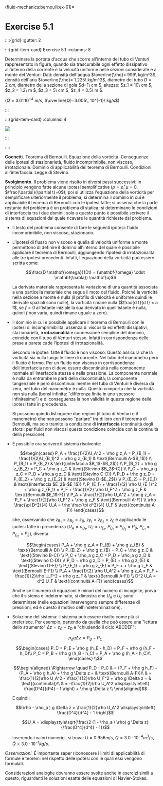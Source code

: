 (fluid-mechanics:bernoulli:ex-01)=
# Exercise 5.1

::::{grid}
:gutter: 2

:::{grid-item-card} Exercise 5.1
:columns: 8

Determinare la portata d'acqua che scorre all'interno del tubo di Venturi 
rappresentato in figura, quando sia trascurabile ogni effetto dissipativo 
all'interno della corrente e la velocità uniforme nelle sezioni considerate e
a monte del Venturi.
Dati: densità dell'acqua $\overline{\rho}= 999\ kg/m^3$, 
densità dell'aria $\overline{\rho}= 1.225\ kg/m^3$,
diametro del tubo $D=2\ cm$, diametro della sezione di gola
$d=1\ cm $, altezze: $z_1 = 10\ cm $, $z_2 = 1.2\ m $,
$z_3 = 5\ cm $, $z_4 = 0.5\ m $.

($Q=3.01\, 10^{-4}\ m/s$, $\overline{Q}=3.005\, 10^{-1}\ kg/s$)

:::

:::{grid-item-card}
:columns: 4

![](../../fig/venturi.png)

:::

::::

**Cocnetti.** Teorema di Bernoulli. Equazione della vorticità. Conseguenze delle
ipotesi di stazionarietà, fluido incomprimibile, non viscoso,
irrotazionale. Dominio di applicabilità del teorema di Bernoulli.
Condizioni all'interfaccia. Legge di Stevino.

**Svolgimento.** Il problema viene risolto in diversi passi successivi: in principio
vengono fatte alcune ipotesi semplificative ($\rho = \bar{\rho}$,
$\mu=0$, $\frac{\partial}{\partial t}=0$); poi si utilizza l'equazione
della vorticità per semplificare ulteriormente il problema; si determina
il dominio in cui è applicabile il teorema di Bernoulli con le ipotesi
fatte; si osserva che la parte restante del problema è un problema di
statica; si determinano le condizioni di interfaccia tra i due domini;
solo a questo punto è possibile scrivere il sistema di equazioni dal
quale ricavare le quantità richieste dal problema.

-   Il testo del problema consente di fare le seguenti ipotesi: fluido
    incomprimibile, non viscoso, stazionario.

-   L'ipotesi di flusso non viscoso e quella di velocità uniforme a
    monte permettono di definire il domino all'interno del quale è
    possibile applicare il teorema di Bernoulli, aggiungendo l'ipotesi
    di irrotazionalità alle tre ipotesi precedenti. Infatti, l'equazione
    della vorticità può essere scritta come:
    
    $$\frac{D \mathbf{\omega}}{Dt} = (\mathbf{\omega} \cdot \mathbf{\nabla}) \mathbf{u}$$
    
    La derivata materiale rappresenta la variazione di una quantità
    associata a una particella materiale che segue il moto del fluido.
    Poiché la vorticità nella sezione a monte è nulla (il profilo di
    velocità è uniforme quindi le derivate spaziali sono nulle), la
    vorticità rimane nulla ($\frac{d f}{d t} = a f$, se $f=0$
    all'istante iniziale la sua derivata in quell'istante è nulla,
    quindi $f$ non varia, quindi rimane uguale a zero).

-   Il dominio in cui è possibile applicare il teorema di Bernoulli con
    le ipotesi di incomprimibilità, assenza di viscosità ed effetti
    dissipativi, stazionarietà, **irrotazionalità** e connessione
    semplice del dominio, coincide con il tubo di Venturi stesso.
    Infatti in corrispondenza delle prese a parete cade l'ipotesi di
    irrotazionalità.

    Secondo le ipotesi fatte il fluido è non viscoso. Questo assicura
    che la vorticità sia nulla lungo le linee di corrente. Nel tubo del
    manometro però il fluido è fermo. Per un fluido non viscoso in
    corrispondenza dell'interfaccia non ci deve essere discontinuità
    nella componente normale all'interfaccia stessa e nella pressione.
    La componente normale è nulla da entrambe le parti della
    discontinuità; la componente tangenziale è però discontinua: mentre
    nel tubo di Venturi è diversa da zero, nel tubo del manometro è
    nulla. Questo comporta che la vorticità non sia nulla (bensì
    infinita: \"differenza finita in uno spessore infinitesimo\") e di
    conseguenza la non validità in questa regione delle ipotesi fatte in
    precedenza.

    Si possono quindi distinguere due regioni (il tubo di Venturi e il
    manometro) che non possono \"parlare\" tra di loro con il teorema di
    Bernoulli, ma solo tramite la condizione di **interfaccia**
    (continuità degli sforzi: per fluidi non viscosi questa condizione
    coincide con la continuità della pressione).

-   É possibile ora scrivere il sistema risolvente:

    $$\begin{cases}
     P_A + \frac{1}{2}U_A^2 + \rho g z_A = P_{B_1} + \frac{1}{2}U_{B_1}^2 + \rho g z_{B_1} & \text{(Bernoulli A-$B_1$)} \\
     P_{B_1} = P_{B_2} & \text{(interfaccia $B_1$-$B_2$)} \\
     P_{B_2} + \rho g z_{B_2} = P_C + \rho g z_C & \text{(Stevino $B_2$-C)} \\
     P_C + \rho_a g z_C = P_D + \rho_a g z_D & \text{(Stevino C-D)} \\
     P_D + \rho g z_D = P_{E_2} + \rho g z_{E_2} & \text{(Stevino D-$E_2$)} \\
     P_{E_2} = P_{E_1} & \text{(interfaccia $E_2$-$E_1$)} \\
     P_{E_1} + \frac{1}{2} \rho U_{E_1}^2 + \rho g z_{E_1} = P_F + \frac{1}{2} \rho U_F^2 + \rho g z_F & \text{(Bernoulli $E_1$-F)} \\
     P_A + \frac{1}{2}\rho U_A^2 + \rho g z_A = P_F + \frac{1}{2}\rho U_F^2 + \rho g z_F & \text{(Bernoulli A-F)} \\
     \rho \frac{\pi D^2}{4} U_A = \rho \frac{\pi d^2}{4} U_F & \text{(continuità A-F)}
    \end{cases}$$

    che, osservando che $z_{B_1} = z_{B_2} = z_B$,
    $z_{E_1} = z_{E_2} = z_E$ e applicando le ipotesi fatte in
    precedenza ($U_A = u_{B_1}$, $U_F = u_{E_1}$,
    $P_{B_1} = P_{B_2} = P_B$, $P_{E_1} = P_{E_2} = P_E$), diventa:

    $$\begin{cases}
     P_A + \rho g z_A = P_{B} + \rho g z_{B} & \text{(Bernoulli A-B)} \\
     P_{B_2} + \rho g z_{B} = P_C + \rho g z_C & \text{(Stevino B-C)} \\
     P_C + \rho_a g z_C = P_D + \rho_a g z_D & \text{(Stevino C-D)} \\
     P_D + \rho g z_D = P_{E} + \rho g z_{E} & \text{(Stevino D-E)} \\
     P_{E_1} + \rho g z_{E} = P_F +  + \rho g z_F & \text{(Bernoulli E-F)} \\
     P_A + \frac{1}{2} \rho U_A^2 + \rho g z_A = P_F + \frac{1}{2}\rho U_F^2 + \rho g z_F & \text{(Bernoulli A-F)} \\
     D^2 U_A = d^2 U_F & \text{(continuità A-F)}
    \end{cases}$$

    Anche se il numero di equazioni è minori del numero di incognite,
    prova che il sistema è indeterminato, si dimostra che $U_A$ e $U_F$
    sono determinate (nelle equazioni intervengono sempre differenze di
    pressioni, ed è questo il motivo dell'indeterminazione).

-   Soluzione del sistema: il sistema può essere risolto come più si
    preferisce. Per esempio, partendo da quella che può essere una
    \"lettura dello strumento\" $\Delta z = z_C - z_D$ e \"chiudendo il
    ciclo ABCDEF\":

    $$\rho_a g \Delta z = P_D - P_C$$

    $$\begin{cases}
        P_D = P_E + \rho g (h_E - h_D) = P_F + \rho g (h_F - h_D)\\
        P_C = P_B + \rho g (h_B - h_C) = P_A + \rho g (h_A - h_C)\\
      \end{cases} \\$$

    $$\begin{aligned}
      \Rightarrow \quad P_D - P_C & = (P_F + \rho g h_F) - (P_A + \rho g h_A) + \rho g \Delta z = 
      & \text{(Bernoulli A-F)}\\
       & = \frac{1}{2}\rho U_A^2 - \frac{1}{2}\rho U_F^2 + \rho g \Delta z = 
      & \text{(continuità)}\\
       & = -\frac{1}{2}\rho U_A^2 \displaystyle\left( \frac{D^4}{d^4} - 1 \right) + \rho g \Delta z \\
    \end{aligned}$$

    E quindi:

    $$(\rho - \rho_a ) g \Delta z = \frac{1}{2}\rho U_A^2 \displaystyle\left( \frac{D^4}{d^4} - 1 \right)$$

    $$U_A = \displaystyle\sqrt{\frac{2 (1 - \rho_a / \rho) g \Delta z}{\frac{D^4}{d^4} - 1}}$$

    Inserendo i valori numerici, si trova: $U = 0.956 m/s$,
    $Q = 3.0 \cdot 10^{-4} m^3/s$, $\bar{Q} = 3.0 \cdot 10^{-1} kg/s$.

*Osservazioni.* É importante saper riconoscere i limiti di applicabilità
di formule e teoremi nel rispetto delle ipotesi con le quali essi
vengono formulati.

Considerazioni analoghe dovranno essere svolte anche in esercizi simili
a questo, riguardanti le soluzioni esatte delle equazioni di
Navier-Stokes.
